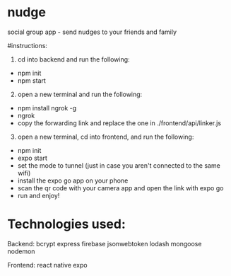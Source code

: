 # nudge
social group app - send nudges to your friends and family

#instructions:

1. cd into backend and run the following:
 - npm init
 - npm start

2. open a new terminal and run the following: 
 - npm install ngrok -g
 - ngrok
 - copy the forwarding link and replace the one in ./frontend/api/linker.js

3. open a new terminal, cd into frontend, and run the following:
 - npm init
 - expo start
 - set the mode to tunnel (just in case you aren't connected to the same wifi)
 - install the expo go app on your phone
 - scan the qr code with your camera app and open the link with expo go
 - run and enjoy!

# Technologies used: 

Backend:
 bcrypt
 express 
 firebase 
 jsonwebtoken 
 lodash 
 mongoose 
 nodemon
 
Frontend:
 react native
 expo
